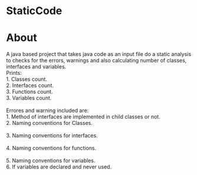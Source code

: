 # StaticCode
<h1>About </h1>
A java based project that takes java code as an input file do a static analysis to checks for the errors, warnings and also calculating number of classes, interfaces and variables.<br/>
Prints:<br/>
1. Classes count.<br/>
2. Interfaces count.<br/>
3. Functions count.<br/>
3. Variables count.<br/>
<br/>
Errores and warning  included are:<br/> 1. Method of interfaces are implemented in child classes or not. <br/>2. Naming conventions for Classes. <br/><br/>3. Naming conventions for interfaces. <br/><br/>4. Naming conventions for functions. <br/><br/>5. Naming conventions for variables. <br/>6. If variables are declared and never used. <br/>
